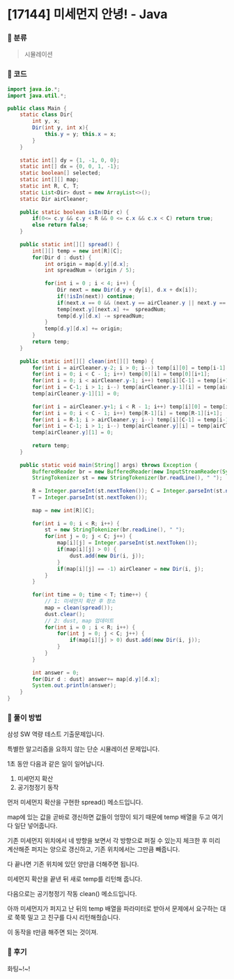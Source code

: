 # [17144] 미세먼지 안녕! - Java

###  :robot: 분류

> 시뮬레이션
>



### :robot: 코드

```java
import java.io.*;
import java.util.*;

public class Main {
	static class Dir{
		int y, x;
		Dir(int y, int x){
			this.y = y; this.x = x;
		}
	}
	
	static int[] dy = {1, -1, 0, 0};
	static int[] dx = {0, 0, 1, -1};
	static boolean[] selected;
	static int[][] map;
	static int R, C, T;
	static List<Dir> dust = new ArrayList<>();
	static Dir airCleaner;
	
	public static boolean isIn(Dir c) {
		if(0<= c.y && c.y < R && 0 <= c.x && c.x < C) return true;
		else return false;
	}
	
	public static int[][] spread() {
		int[][] temp = new int[R][C];
		for(Dir d : dust) {
			int origin = map[d.y][d.x]; 
			int spreadNum = (origin / 5);
			
			for(int i = 0 ; i < 4; i++) {
				Dir next = new Dir(d.y + dy[i], d.x + dx[i]);
				if(!isIn(next)) continue;
				if(next.x == 0 && (next.y == airCleaner.y || next.y == airCleaner.y-1)) continue;
				temp[next.y][next.x] +=  spreadNum;
				temp[d.y][d.x] -= spreadNum;
			}
			temp[d.y][d.x] += origin; 
		}
		return temp;
	}
	
	public static int[][] clean(int[][] temp) {
		for(int i = airCleaner.y-2; i > 0; i--) temp[i][0] = temp[i-1][0];
		for(int i = 0; i < C - 1; i++) temp[0][i] = temp[0][i+1];
		for(int i = 0; i < airCleaner.y-1; i++) temp[i][C-1] = temp[i+1][C-1];
		for(int i = C-1; i > 1; i--) temp[airCleaner.y-1][i] = temp[airCleaner.y-1][i-1];
		temp[airCleaner.y-1][1] = 0;
		
		for(int i = airCleaner.y+1; i < R - 1; i++) temp[i][0] = temp[i+1][0];
		for(int i = 0; i < C - 1; i++) temp[R-1][i] = temp[R-1][i+1];
		for(int i = R-1; i > airCleaner.y; i--) temp[i][C-1] = temp[i-1][C-1];
		for(int i = C-1; i > 1; i--) temp[airCleaner.y][i] = temp[airCleaner.y][i-1];
		temp[airCleaner.y][1] = 0;
		
		return temp;
	}
	
	public static void main(String[] args) throws Exception {
		BufferedReader br = new BufferedReader(new InputStreamReader(System.in));
		StringTokenizer st = new StringTokenizer(br.readLine(), " ");
		
		R = Integer.parseInt(st.nextToken()); C = Integer.parseInt(st.nextToken());
		T = Integer.parseInt(st.nextToken());
		
		map = new int[R][C];
		
		for(int i = 0; i < R; i++) {
			st = new StringTokenizer(br.readLine(), " ");
			for(int j = 0; j < C; j++) {
				map[i][j] = Integer.parseInt(st.nextToken());
				if(map[i][j] > 0) {
					dust.add(new Dir(i, j));
				}
				if(map[i][j] == -1) airCleaner = new Dir(i, j);			//[i-1][j], [i][j]
			}
		}
		
		for(int time = 0; time < T; time++) {
			// 1: 미세먼지 확산 후 청소
			map = clean(spread());
			dust.clear();
			// 2: dust, map 업데이트
			for(int i = 0 ; i < R; i++) {
				for(int j = 0; j < C; j++) {
					if(map[i][j] > 0) dust.add(new Dir(i, j));
				}
			}
		}
		
		int answer = 0;
		for(Dir d : dust) answer+= map[d.y][d.x];
		System.out.println(answer);
	}
}
```



### :robot: 풀이 방법

삼성 SW 역량 테스트 기출문제입니다.

특별한 알고리즘을 요하지 않는 단순 시뮬레이션 문제입니다.



1초 동안 다음과 같은 일이 일어납니다.

1. 미세먼지 확산
2. 공기청정기 동작



먼저 미세먼지 확산을 구현한 spread() 메소드입니다.

map에 있는 값을 곧바로 갱신하면 값들이 엉망이 되기 때문에 temp 배열을 두고 여기다 일단 넣어줍니다.

기존 미세먼지 위치에서 네 방향을 보면서 각 방향으로 퍼질 수 있는지 체크한 후 미리 계산해준 퍼지는 양으로 갱신하고, 기존 위치에서는 그만큼 빼줍니다.

다 끝나면 기존 위치에 있던 양만큼 더해주면 됩니다.

 

미세먼지 확산을 끝낸 뒤 새로 temp를 리턴해 줍니다.

 

다음으로는 공기청정기 작동 clean() 메소드입니다.

아까 미세먼지가 퍼지고 난 뒤의 temp 배열을 파라미터로 받아서 문제에서 요구하는 대로 쭉쭉 밀고 고 친구를 다시 리턴해줬습니다.

 

이 동작을 t만큼 해주면 되는 것이져.



### :robot: 후기

화팅~!~!